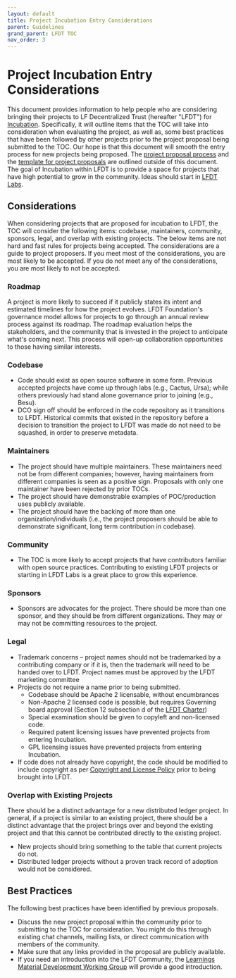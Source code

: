 ```yaml
---
layout: default
title: Project Incubation Entry Considerations
parent: Guidelines
grand_parent: LFDT TOC
nav_order: 3
---
```

# Project Incubation Entry Considerations
This document provides information to help people who are considering bringing their projects to LF Decentralized Trust (hereafter "LFDT") for [Incubation](../governing-documents/project-lifecycle.md#incubation). Specifically, it will outline items that the TOC will take into consideration when evaluating the project, as well as, some best practices that have been followed by other projects prior to the project proposal being submitted to the TOC. Our hope is that this document will smooth the entry process for new projects being proposed. The [project proposal process](../governing-documents/project-lifecycle.md#proposal) and the [template for project proposals](https://hyperledger.github.io/LFDT-hip/) are outlined outside of this document. The goal of Incubation within LFDT is to provide a space for projects that have high potential to grow in the community. Ideas should start in [LFDT Labs](https://labs.hyperledger.org/).

## Considerations
When considering projects that are proposed for incubation to LFDT, the TOC will consider the following items: codebase, maintainers, community, sponsors, legal, and overlap with existing projects. The below items are not hard and fast rules for projects being accepted. The considerations are a guide to project proposers. If you meet most of the considerations, you are most likely to be accepted. If you do not meet any of the considerations, you are most likely to not be accepted.

### Roadmap
A project is more likely to succeed if it publicly states its intent and estimated timelines for how the project evolves. LFDT Foundation's governance model allows for projects to go through an annual review process against its roadmap. The roadmap evaluation helps the stakeholders, and the community that is invested in the project to anticipate what's coming next. This process will open-up collaboration opportunities to those having similar interests.

### Codebase
* Code should exist as open source software in some form. Previous accepted projects have come up through labs (e.g., Cactus, Ursa); while others previously had stand alone governance prior to joining (e.g., Besu).
* DCO sign off should be enforced in the code repository as it transitions to LFDT. Historical commits that existed in the repository before a decision to transition the project to LFDT was made do not need to be squashed, in order to preserve metadata.

### Maintainers
* The project should have multiple maintainers. These maintainers need not be from different companies; however, having maintainers from different companies is seen as a positive sign. Proposals with only one maintainer have been rejected by prior TOCs.
* The project should have demonstrable examples of POC/production uses publicly available.
* The project should have the backing of more than one organization/individuals (i.e., the project proposers should be able to demonstrate significant, long term contribution in codebase).

### Community
* The TOC is more likely to accept projects that have contributors familiar with open source practices. Contributing to existing LFDT projects or starting in LFDT Labs is a great place to grow this experience.

### Sponsors
* Sponsors are advocates for the project. There should be more than one sponsor, and they should be from different organizations. They may or may not be committing resources to the project.

### Legal
* Trademark concerns – project names should not be trademarked by a contributing company or if it is, then the trademark will need to be handed over to LFDT. Project names must be approved by the LFDT marketing committee
* Projects do not require a name prior to being submitted.
  * Codebase should be Apache 2 licensable, without encumbrances
  * Non-Apache 2 licensed code is possible, but requires Governing board approval (Section 12 subsection d of the [LFDT Charter](https://www.hyperledger.org/about/charter))
  * Special examination should be given to copyleft and non-licensed code.
  * Required patent licensing issues have prevented projects from entering Incubation.
  * GPL licensing issues have prevented projects from entering Incubation.
* If code does not already have copyright, the code should be modified to include copyright as per [Copyright and License Policy](https://wiki.hyperledger.org/display/TSC/Copyright+and+License+Policy) prior to being brought into LFDT.

### Overlap with Existing Projects
There should be a distinct advantage for a new distributed ledger project. In general, if a project is similar to an existing project, there should be a distinct advantage that the project brings over and beyond the existing project and that this cannot be contributed directly to the existing project.
* New projects should bring something to the table that current projects do not.
* Distributed ledger projects without a proven track record of adoption would not be considered.

## Best Practices
The following best practices have been identified by previous proposals.

* Discuss the new project proposal within the community prior to submitting to the TOC for consideration. You might do this through existing chat channels, mailing lists, or direct communication with members of the community.
* Make sure that any links provided in the proposal are publicly available.
* If you need an introduction into the LFDT Community, the [Learnings Material Development Working Group](https://wiki.hyperledger.org/display/LMDWG) will provide a good introduction.
